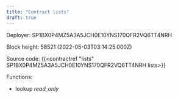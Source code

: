 ```yaml
---
title: "Contract lists"
draft: true
---
```

Deployer: SP1BX0P4MZ5A3A5JCH0E10YNS170QFR2VQ6TT4NRH


 



Block height: 58521 (2022-05-03T03:14:25.000Z)

Source code: {{<contractref "lists" SP1BX0P4MZ5A3A5JCH0E10YNS170QFR2VQ6TT4NRH lists>}}

Functions:

* lookup _read_only_
